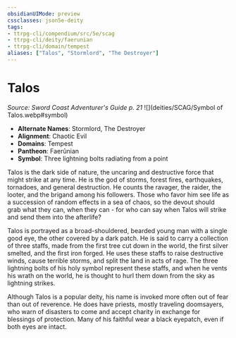 ```yaml
---
obsidianUIMode: preview
cssclasses: json5e-deity
tags:
- ttrpg-cli/compendium/src/5e/scag
- ttrpg-cli/deity/faerunian
- ttrpg-cli/domain/tempest
aliases: ["Talos", "Stormlord", "The Destroyer"]
---
```

# Talos
*Source: Sword Coast Adventurer's Guide p. 21* 
![](deities/SCAG/Symbol of Talos.webp#symbol)

- **Alternate Names**: Stormlord, The Destroyer
- **Alignment**: Chaotic Evil
- **Domains**: Tempest
- **Pantheon**: Faerûnian
- **Symbol**: Three lightning bolts radiating from a point

Talos is the dark side of nature, the uncaring and destructive force that might strike at any time. He is the god of storms, forest fires, earthquakes, tornadoes, and general destruction. He counts the ravager, the raider, the looter, and the brigand among his followers. Those who favor him see life as a succession of random effects in a sea of chaos, so the devout should grab what they can, when they can - for who can say when Talos will strike and send them into the afterlife?

Talos is portrayed as a broad-shouldered, bearded young man with a single good eye, the other covered by a dark patch. He is said to carry a collection of three staffs, made from the first tree cut down in the world, the first silver smelted, and the first iron forged. He uses these staffs to raise destructive winds, cause terrible storms, and split the land in acts of rage. The three lightning bolts of his holy symbol represent these staffs, and when he vents his wrath on the world, he is thought to hurl them down from the sky as lightning strikes.

Although Talos is a popular deity, his name is invoked more often out of fear than out of reverence. He does have priests, mostly traveling doomsayers, who warn of disasters to come and accept charity in exchange for blessings of protection. Many of his faithful wear a black eyepatch, even if both eyes are intact.